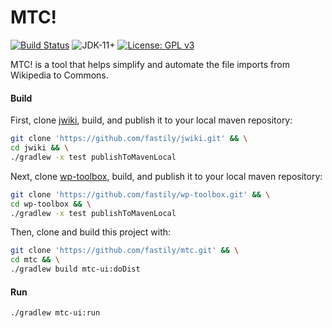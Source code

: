 # MTC!
[![Build Status](https://travis-ci.org/fastily/mtc.svg?branch=master)](https://travis-ci.org/fastily/mtc)
![JDK-11+](https://upload.wikimedia.org/wikipedia/commons/e/ef/Blue_JDK_11%2B_Shield_Badge.svg)
[![License: GPL v3](https://upload.wikimedia.org/wikipedia/commons/8/86/GPL_v3_Blue_Badge.svg)](https://www.gnu.org/licenses/gpl-3.0.en.html)

MTC! is a tool that helps simplify and automate the file imports from Wikipedia to Commons.

#### Build
First, clone [jwiki](https://github.com/fastily/jwiki), build, and publish it to your local maven repository:
```bash
git clone 'https://github.com/fastily/jwiki.git' && \
cd jwiki && \
./gradlew -x test publishToMavenLocal
```

Next, clone [wp-toolbox](https://github.com/fastily/wp-toolbox), build, and publish it to your local maven repository:
```bash
git clone 'https://github.com/fastily/wp-toolbox.git' && \
cd wp-toolbox && \
./gradlew -x test publishToMavenLocal
```

Then, clone and build this project with:
```bash
git clone 'https://github.com/fastily/mtc.git' && \
cd mtc && \
./gradlew build mtc-ui:doDist
```

#### Run
```bash
./gradlew mtc-ui:run
```